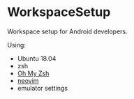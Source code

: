 # WorkspaceSetup
Workspace setup for Android developers.

Using:
* Ubuntu 18.04
* zsh
* [Oh My Zsh](https://github.com/robbyrussell/oh-my-zsh)
* [neovim](https://github.com/neovim/neovim)
* emulator settings
